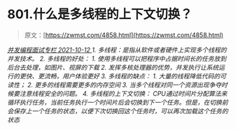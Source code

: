 <!--yml
category: 未分类
date: 0001-01-01 00:00:00
-->

# 801.什么是多线程的上下⽂切换？

> 原文：[https://zwmst.com/4858.html](https://zwmst.com/4858.html)

   [ *并发编程面试专栏* ](https://zwmst.com/%e5%b9%b6%e5%8f%91%e7%bc%96%e7%a8%8b%e9%9d%a2%e8%af%95%e4%b8%93%e6%a0%8f)*[ <time datetime="2021-10-12T23:31:13+08:00"> 2021-10-12 </time> ](https://zwmst.com/4858.html)  1.  多线程：是指从软件或者硬件上实现多个线程的并发技术。
2.  多线程的好处：
    1.  使⽤多线程可以把程序中占据时间⻓的任务放到后台去处理，如图⽚、视屏的下载
    2.  发挥多核处理器的优势，并发执⾏让系统运⾏的更快、更流畅，⽤户体验更好
3.  多线程的缺点：
    1.  ⼤量的线程降低代码的可读性；
    2.  更多的线程需要更多的内存空间
    3.  当多个线程对同⼀个资源出现争夺时候要注意线程安全的问题。
4.  多线程的上下⽂切换：
    CPU通过时间⽚分配算法来循环执⾏任务，当前任务执⾏⼀个时间⽚后会切换到下⼀个任务。但是，在切换前会保存上⼀个任务的状态，以便下次切换回这个任务时，可以再次加载这个任务的状态*